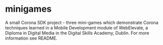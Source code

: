 minigames
=========

A small Corona SDK project - three mini-games which demonstrate Corona techniques learned in a Mobile Development module of WebElevate, a Diploma in Digital Media in the Digital Skills Academy, Dublin. For more information see README.
